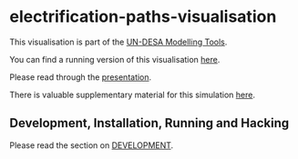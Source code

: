 # electrification-paths-visualisation

This visualisation is part of the [UN-DESA Modelling Tools](https://un-desa-modelling.github.io/).

You can find a running version of this visualisation
[here](https://un-desa-modelling.github.io/electrification-paths-visualisation/).

Please read through the
[presentation](https://un-desa-modelling.github.io/electrification-paths-presentation/).

There is valuable supplementary material for this simulation
[here](https://github.com/UN-DESA-Modelling/electrification-paths-supplementary/).


## Development, Installation, Running and Hacking

Please read the section on
[DEVELOPMENT](https://github.com/UN-DESA-Modelling/electrification-paths-visualisation/blob/gh-pages/DEVELOPMENT.md).
